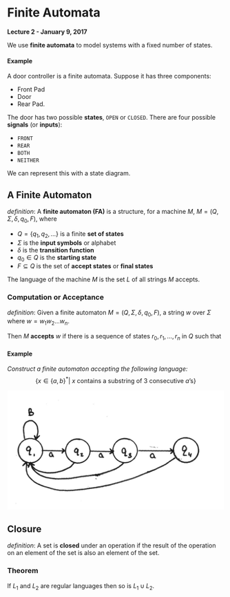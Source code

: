# Finite Automata

**Lecture 2 - January 9, 2017**

We use **finite automata** to model systems with a fixed number of states.

#### Example

A door controller is a finite automata. Suppose it has three components:

* Front Pad
* Door
* Rear Pad.

The door has two possible **states**, `OPEN` or `CLOSED`. There are four possible **signals** (or **inputs**):

* `FRONT`
* `REAR`
* `BOTH`
* `NEITHER`

We can represent this with a state diagram.

## A Finite Automaton

_definition_: A **finite automaton (FA)** is a structure, for a machine $M$, $M = (Q, \Sigma, \delta, q_0, F)$, where

* $Q = \{q_1, q_2, \ldots\}$ is a finite **set of states**
* $\Sigma$ is the **input symbols** or alphabet
* $\delta$ is the **transition function**
* $q_0 \in Q$ is the **starting state**
* $F \subseteq Q$ is the set of **accept states** or **final states**

The language of the machine $M$ is the set $L$ of all strings $M$ accepts.

### Computation or Acceptance

_definition_: Given a finite automaton $M = (Q, \Sigma, \delta, q_0, F)$, a string $w$ over $\Sigma$ where $w = w_1 w_2 \ldots w_n$.

Then $M$ **accepts** $w$ if there is a sequence of states $r_0,r_1,\ldots,r_n$ in $Q$ such that

#### Example

*Construct a finite automaton accepting the following language:*
$$
    \{ x \in \{a,b\}^* | \text{ $x$ contains a substring of 3 consecutive $a$'s} \}
$$

![Solution](img/2017-01-09--12-30-16.jpg)

## Closure

_definition_: A set is **closed** under an operation if the result of the operation on an element of the set is also an element of the set.

### Theorem

If $L_1$ and $L_2$ are regular languages then so is $L_1 \cup L_2$.
